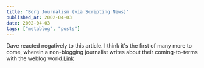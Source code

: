 ```yaml
---
title: "Borg Journalism (via Scripting News)"
published_at: 2002-04-03
date: 2002-04-03
tags: ["metablog", "posts"]
---
```

Dave reacted negatively to this article. I think it's the first of many more to come, wherein a non-blogging journalist writes about their coming-to-terms with the weblog world.[Link](http://microcontentnews.com/articles/borgjournalism.htm)